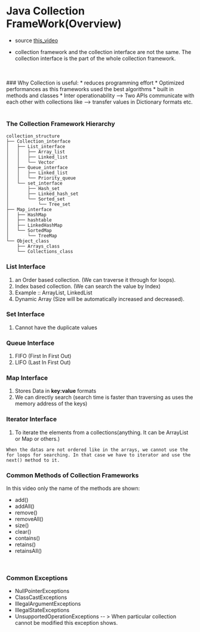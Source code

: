 # Java Collection FrameWork(Overview)


* source [this_video](https://www.youtube.com/watch?v=B4WmfcjQ9QA&list=PLFGoYjJG_fqoDQHufg7XVk-yb2w6CNpgF)


* collection framework and the collection interface are not the same. The collection interface is the part of the whole collection framework.
<br>
<br>
### Why Collection is useful:
* reduces programming effort
* Optimized performances as this frameworks used the best algorithms
* built in methods and classes
* Inter operationability --> Two APIs communicate with each other with collections like --> transfer values in Dictionary formats etc.<br>
<br>

### The Collection Framework Hierarchy
```
collection_structure
├── Collection_interface
│   ├── List_interface
│   │   ├── Array_list
│   │   ├── Linked_list
│   │   └── Vector
│   ├── Queue_interface
│   │   ├── Linked_list
│   │   └── Priority_queue
│   └── set_interface
│       ├── Hash_set
│       ├── Linked_hash_set
│       └── Sorted_set
│           └── Tree_set
├── Map_interface
│   ├── HashMap
│   ├── hashtable
│   ├── LinkedHashMap
│   └── SortedMap
│       └── TreeMap
└── Object_class
    ├── Arrays_class
    └── Collections_class
```

### List Interface 
1) an Order based collection. (We can traverse it through for loops).
2) Index based collection. (We can search the value by Index)
3) Example :: ArrayList, LinkedList
4) Dynamic Array (Size will be automatically increased and decreased).

### Set Interface
1. Cannot have the duplicate values

### Queue Interface
1. FIFO (First In First Out)
2. LIFO (Last In First Out)

### Map Interface
1. Stores Data in **key:value** formats
2. We can directly search (search time is faster than traversing as uses the memory address of the keys)

### Iterator Interface
1. To iterate the elements from a collections(anything. It can be ArrayList or Map or others.)
```
When the datas are not ordered like in the arrays, we cannot use the for loops for searching. In that case we have to iterator and use the next() method to it.
```

### Common Methods of Collection Frameworks
In this video only the name of the methods are shown:<br>

* add()
* addAll()
* remove()
* removeAll()
* size()
* clear()
* contains()
* retains()
* retainsAll()

<br>

### Common Exceptions
* NullPointerExceptions
* ClassCastExceptions
* IllegalArgumentExceptions
* IllegalStateExceptions
* UnsupportedOperationExceptions -- > When particular collection cannot be modified this exception shows.
